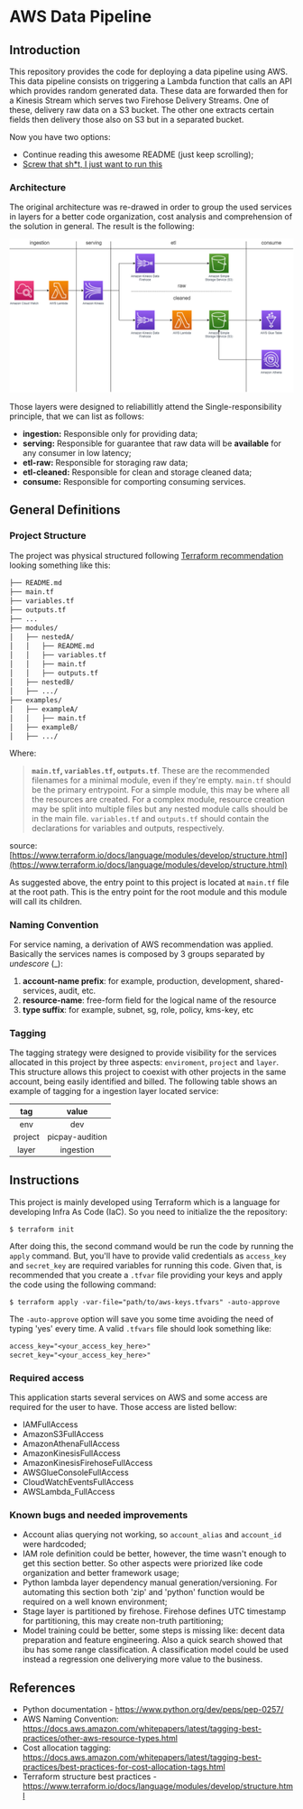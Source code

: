 # AWS Data Pipeline

## Introduction
This repository provides the code for deploying a data pipeline using AWS. This data pipeline consists on triggering a Lambda function that calls an API which provides random generated data. These data are forwarded then for a Kinesis Stream which serves two Firehose Delivery Streams. One of these, delivery raw data on a S3 bucket. The other one extracts certain fields then delivery those also on S3 but in a separated bucket.

Now you have two options:
- Continue reading this awesome README (just keep scrolling);
- [Screw that sh*t, I just want to run this](#instructions)



### Architecture
The original architecture was re-drawed in order to group the used services in layers for a better code organization, cost analysis and comprehension of the solution in general. The result is the following:

![Alt text](img/architecture.png?raw=true  "Data Pipeline Architecture")

Those layers were designed to reliabillitly attend the Single-responsibility principle, that we can list as follows:
 - **ingestion:** Responsible only for providing data;
 - **serving:** Responsible for guarantee that raw data will be **available** for any consumer in low latency;
 - **etl-raw:** Responsible for storaging raw data;
 - **etl-cleaned:** Responsible for clean and storage cleaned data;
 - **consume:** Responsible for comporting consuming services.

## General Definitions
### Project Structure
The project was physical structured following [Terraform recommendation](https://www.terraform.io/docs/language/modules/develop/structure.html) looking something like this:
```
├── README.md
├── main.tf
├── variables.tf
├── outputs.tf
├── ...
├── modules/
│   ├── nestedA/
│   │   ├── README.md
│   │   ├── variables.tf
│   │   ├── main.tf
│   │   ├── outputs.tf
│   ├── nestedB/
│   ├── .../
├── examples/
│   ├── exampleA/
│   │   ├── main.tf
│   ├── exampleB/
│   ├── .../
```
Where:

> **`main.tf`,  `variables.tf`,  `outputs.tf`**. These are the recommended filenames for a minimal module, even if they're empty.
> `main.tf` should be the primary entrypoint. For a simple module, this
> may be where all the resources are created. For a complex module,
> resource creation may be split into multiple files but any nested
> module calls should be in the main file. `variables.tf` and
> `outputs.tf` should contain the declarations for variables and
> outputs, respectively.

source: [https://www.terraform.io/docs/language/modules/develop/structure.html](https://www.terraform.io/docs/language/modules/develop/structure.html)

As suggested above, the entry point to this project is located at `main.tf` file at the root path. This is the entry point for the root module and this module will call its children.

### Naming Convention
For service naming, a derivation of AWS recommendation was applied. Basically the services names is composed by 3 groups separated by *undescore* (_):
 1. **account-name prefix**: for example, production, development, shared-services, audit, etc. 
 2. **resource-name**: free-form field for the logical name of the resource
 3. **type suffix**: for example, subnet, sg, role, policy, kms-key, etc

### Tagging
The tagging strategy were designed to provide visibility for the services allocated in this project by three aspects: `enviroment`, `project` and `layer`. This structure allows this project to coexist with other projects in the same account, being easily identified and billed. The following table shows an example of tagging for a ingestion layer located service:

|tag    |value           |
|:-------:|:----------------:|
|env    |dev             |
|project|picpay-audition |
|layer  |ingestion       |

## Instructions
This project is mainly developed using Terraform which is a language for developing Infra As Code (IaC). So you need to initialize the the repository:

    $ terraform init

After doing this, the second command would be run the code by running the `apply` command. But, you'll have to provide valid credentials as `access_key` and `secret_key` are required variables for running this code. Given that, is recommended that you create a `.tfvar` file providing your keys and apply the code using the following command:

    $ terraform apply -var-file="path/to/aws-keys.tfvars" -auto-approve

The `-auto-approve` option will save you some time avoiding the need of typing 'yes' every time.
A valid `.tfvars` file should look something like:

    access_key="<your_access_key_here>"
    secret_key="<your_access_key_here>"

### Required access
This application starts several services on AWS and some access are required for the user to have. Those access are listed bellow:
- IAMFullAccess
- AmazonS3FullAccess
- AmazonAthenaFullAccess
- AmazonKinesisFullAccess
- AmazonKinesisFirehoseFullAccess
- AWSGlueConsoleFullAccess
- CloudWatchEventsFullAccess
- AWSLambda_FullAccess

### Known bugs and needed improvements
- Account alias querying not working, so `account_alias` and `account_id` were hardcoded;
- IAM role definition could be better, however, the time wasn't enough to get this section better. So other aspects were priorized like code organization and better framework usage;
- Python lambda layer dependency manual generation/versioning. For automating this section both 'zip' and 'python' function would be required on a well known environment;
- Stage layer is partitioned by firehose. Firehose defines UTC timestamp for partitioning, this may create non-truth partitioning;
- Model training could be better, some steps is missing like: decent data preparation and feature engineering. Also a quick search showed that ibu has some range classification. A classification model could be used instead a regression one deliverying more value to the business.

## References
- Python documentation - https://www.python.org/dev/peps/pep-0257/
- AWS Naming Convention: https://docs.aws.amazon.com/whitepapers/latest/tagging-best-practices/other-aws-resource-types.html
- Cost allocation tagging: https://docs.aws.amazon.com/whitepapers/latest/tagging-best-practices/best-practices-for-cost-allocation-tags.html
- Terraform structure best practices - https://www.terraform.io/docs/language/modules/develop/structure.html


